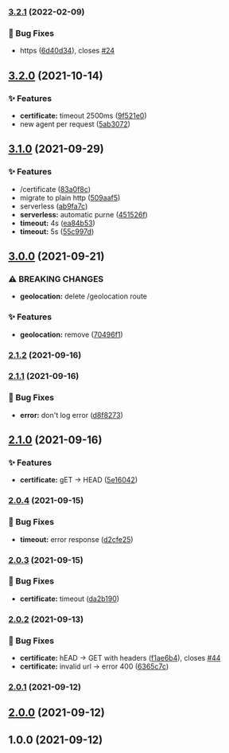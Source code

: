 ### [3.2.1](https://github.com/Internet-Society-Belgium/isTrust-API/compare/3.2.0...3.2.1) (2022-02-09)


### 🐛 Bug Fixes

* https ([6d40d34](https://github.com/Internet-Society-Belgium/isTrust-API/commit/6d40d343d7dc0339ef4911312f92ecc1507f87dd)), closes [#24](https://github.com/Internet-Society-Belgium/isTrust-API/issues/24)

## [3.2.0](https://github.com/Internet-Society-Belgium/isTrust-API/compare/3.1.0...3.2.0) (2021-10-14)


### ✨ Features

* **certificate:** timeout 2500ms ([9f521e0](https://github.com/Internet-Society-Belgium/isTrust-API/commit/9f521e070db7086a95944e75a15eab159cecb107))
* new agent per request ([5ab3072](https://github.com/Internet-Society-Belgium/isTrust-API/commit/5ab3072f71994a9eacb1027c8cce02466b03c71a))

## [3.1.0](https://github.com/Internet-Society-Belgium/isTrust-API/compare/3.0.0...3.1.0) (2021-09-29)


### ✨ Features

* /certificate ([83a0f8c](https://github.com/Internet-Society-Belgium/isTrust-API/commit/83a0f8cbf8ced304f92480b6736edefaad5abaf6))
* migrate to plain http ([509aaf5](https://github.com/Internet-Society-Belgium/isTrust-API/commit/509aaf518525fd522ea264321fd8dab11f13f9f8))
* serverless ([ab9fa7c](https://github.com/Internet-Society-Belgium/isTrust-API/commit/ab9fa7c2228ecd13f308e1d2e11e922920f7699d))
* **serverless:** automatic purne ([451526f](https://github.com/Internet-Society-Belgium/isTrust-API/commit/451526f734d7dc7bfc4ecf02664916051d018823))
* **timeout:** 4s ([ea84b53](https://github.com/Internet-Society-Belgium/isTrust-API/commit/ea84b538c130e7c3fd8a9d4238120f7c2c072c3b))
* **timeout:** 5s ([55c997d](https://github.com/Internet-Society-Belgium/isTrust-API/commit/55c997dfce70d525c5053d2f21b0b45fb9c20828))

## [3.0.0](https://github.com/Internet-Society-Belgium/isTrust-API/compare/2.1.2...3.0.0) (2021-09-21)


### ⚠ BREAKING CHANGES

* **geolocation:** delete /geolocation route

### ✨ Features

* **geolocation:** remove ([70496f1](https://github.com/Internet-Society-Belgium/isTrust-API/commit/70496f1848f61b194bb166bacbd7d883c6bfe203))

### [2.1.2](https://github.com/Internet-Society-Belgium/isTrust-API/compare/2.1.1...2.1.2) (2021-09-16)

### [2.1.1](https://github.com/Internet-Society-Belgium/isTrust-API/compare/2.1.0...2.1.1) (2021-09-16)


### 🐛 Bug Fixes

* **error:** don't log error ([d8f8273](https://github.com/Internet-Society-Belgium/isTrust-API/commit/d8f82733460a1726025ae39a4cea423d3206d85c))

## [2.1.0](https://github.com/Internet-Society-Belgium/isTrust-API/compare/2.0.4...2.1.0) (2021-09-16)


### ✨ Features

* **certificate:** gET -> HEAD ([5e16042](https://github.com/Internet-Society-Belgium/isTrust-API/commit/5e1604218b06840634417698872a3850cefc9c8b))

### [2.0.4](https://github.com/Internet-Society-Belgium/isTrust-API/compare/2.0.3...2.0.4) (2021-09-15)


### 🐛 Bug Fixes

* **timeout:** error response ([d2cfe25](https://github.com/Internet-Society-Belgium/isTrust-API/commit/d2cfe2544abc52fc6e42c3a560f6ee6d17773ce7))

### [2.0.3](https://github.com/Internet-Society-Belgium/isTrust-API/compare/2.0.2...2.0.3) (2021-09-15)


### 🐛 Bug Fixes

* **certificate:** timeout ([da2b190](https://github.com/Internet-Society-Belgium/isTrust-API/commit/da2b190007ee7dc4794711a3011c2b7a99a5b467))

### [2.0.2](https://github.com/Internet-Society-Belgium/isTrust-API/compare/2.0.1...2.0.2) (2021-09-13)


### 🐛 Bug Fixes

* **certificate:** hEAD -> GET with headers ([f1ae6b4](https://github.com/Internet-Society-Belgium/isTrust-API/commit/f1ae6b46c560f372fdc3d175a960f8e2dd368302)), closes [#44](https://github.com/Internet-Society-Belgium/isTrust-API/issues/44)
* **certificate:** invalid url -> error 400 ([6365c7c](https://github.com/Internet-Society-Belgium/isTrust-API/commit/6365c7c51242660f60bc82d895433be930eb30da))

### [2.0.1](https://github.com/Internet-Society-Belgium/isTrust-API/compare/2.0.0...2.0.1) (2021-09-12)

## [2.0.0](https://github.com/Internet-Society-Belgium/isTrust-API/compare/1.0.0...2.0.0) (2021-09-12)

## 1.0.0 (2021-09-12)

